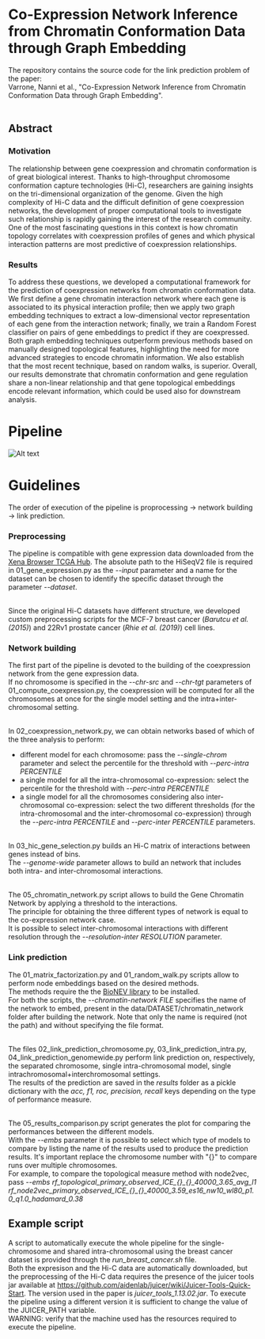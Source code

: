 # Co-Expression Network Inference from Chromatin Conformation Data through Graph Embedding

The repository contains the source code for the link prediction problem of the paper:<br>
Varrone, Nanni et al., "Co-Expression Network Inference from Chromatin Conformation Data through Graph Embedding".<br><br>

## Abstract
### Motivation
The relationship between gene coexpression and chromatin conformation is of great biological
interest. Thanks to high-throughput chromosome conformation capture technologies (Hi-C), researchers
are gaining insights on the tri-dimensional organization of the genome. Given the high complexity of Hi-C
data and the difficult definition of gene coexpression networks, the development of proper computational
tools to investigate such relationship is rapidly gaining the interest of the research community. One of the
most fascinating questions in this context is how chromatin topology correlates with coexpression profiles
of genes and which physical interaction patterns are most predictive of coexpression relationships.

### Results
To address these questions, we developed a computational framework for the prediction of
coexpression networks from chromatin conformation data. We first define a gene chromatin interaction
network where each gene is associated to its physical interaction profile; then we apply two graph
embedding techniques to extract a low-dimensional vector representation of each gene from the interaction
network; finally, we train a Random Forest classifier on pairs of gene embeddings to predict if they are
coexpressed.<br>
Both graph embedding techniques outperform previous methods based on manually designed topological
features, highlighting the need for more advanced strategies to encode chromatin information. We also
establish that the most recent technique, based on random walks, is superior. Overall, our results
demonstrate that chromatin conformation and gene regulation share a non-linear relationship and that
gene topological embeddings encode relevant information, which could be used also for downstream
analysis.

# Pipeline
![Alt text](pipeline.png)

# Guidelines
The order of execution of the pipeline is proprocessing -> network building -> link prediction.<br>

### Preprocessing
The pipeline is compatible with gene expression data downloaded from the [Xena Browser TCGA Hub](https://xenabrowser.net/datapages/?host=https%3A%2F%2Ftcga.xenahubs.net&removeHub=https%3A%2F%2Fxena.treehouse.gi.ucsc.edu%3A443).
The absolute path to the HiSeqV2 file is required in 01_gene_expression.py as the _--input_ parameter 
and a name for the dataset can be chosen to identify the specific dataset through the parameter _--dataset_.<br><br>

Since the original Hi-C datasets have different structure, we developed custom preprocessing scripts 
for the MCF-7 breast cancer (_Barutcu et al. (2015)_) and 22Rv1 prostate cancer (_Rhie et al. (2019)_) cell lines.

### Network building 
The first part of the pipeline is devoted to the building of the coexpression network from the gene expression data.<br>
If no chromosome is specified in the _--chr-src_ and _--chr-tgt_ parameters of 01_compute_coexpression.py, 
the coexpression will be computed for all the chromosomes at once for the single model setting and the 
intra+inter-chromosomal setting.<br><br>

In 02_coexpression_network.py, we can obtain networks based of which of the three analysis to perform:
+ different model for each chromosome: pass the _--single-chrom_ parameter and select the percentile for the threshold 
with _--perc-intra PERCENTILE_
+ a single model for all the intra-chromosomal co-expression: select the percentile for the threshold 
with _--perc-intra PERCENTILE_
+ a single model for all the chromosomes considering also inter-chromosomal co-expression: select the two different thresholds 
(for the intra-chromosomal and the inter-chromosomal co-expression) through the _--perc-intra PERCENTILE_ and  _--perc-inter PERCENTILE_ 
parameters.<br><br>

In 03_hic_gene_selection.py builds an Hi-C matrix of interactions between genes instead of bins.<br>
The _--genome-wide_ parameter allows to build an network that includes both intra- and inter-chromosomal interactions.<br><br>

The 05_chromatin_network.py script allows to build the Gene Chromatin Network by applying a threshold to the interactions.<br>
The principle for obtaining the three different types of network is equal to the co-expression network case.<br>
It is possible to select inter-chromosomal interactions with different resolution through the _--resolution-inter RESOLUTION_ parameter.

### Link prediction
The 01_matrix_factorization.py and 01_random_walk.py scripts allow to perform node embeddings based on the desired methods.<br>
The methods require the the [BioNEV library](https://github.com/xiangyue9607/BioNEV) to be installed.<br>
For both the scripts, the _--chromatin-network FILE_ specifies the name of the network to embed, present in the data/DATASET/chromatin_network folder after building the network.
Note that only the name is required (not the path) and without specifying the file format.<br><br>

The files 02_link_prediction_chromosome.py, 03_link_prediction_intra.py, 04_link_prediction_genomewide.py 
perform link prediction on, respectively, the separated chromosome, single intra-chromosomal model, 
single intrachromosomal+interchromosomal settings.<br>
The results of the prediction are saved in the _results_ folder as a pickle dictionary with the 
_acc, f1, roc, precision, recall_ keys depending on the type of performance measure.<br><br>

The 05_results_comparison.py script generates the plot for comparing the performances between the different models. <br>
With the _--embs_ parameter it is possible to select which type of models to compare by listing the name of the 
results used to produce the prediction results. It's important replace the chromosome number with "{}" to compare runs over multiple chromosomes.<br>
For example, to compare the topological measure method with node2vec, pass _--embs rf\_topological\_primary\_observed_ICE\_{}\_{}\_40000\_3.65\_avg\_l1 rf\_node2vec\_primary\_observed\_ICE\_{}\_{}\_40000\_3.59\_es16\_nw10\_wl80\_p1.0\_q1.0\_hadamard\_0.38_

## Example script

A script to automatically execute the whole pipeline for the single-chromosome and shared intra-chromosomal using the breast cancer dataset is provided through the *run_breast_cancer.sh* file.<br>
Both the expresison and the Hi-C data are automatically downloaded, but the preprocessing of the Hi-C data requires the presence of the juicer tools jar available at https://github.com/aidenlab/juicer/wiki/Juicer-Tools-Quick-Start. The version used in the paper is *juicer_tools_1.13.02.jar*. To execute the pipeline using a different version it is sufficient to change the value of the JUICER_PATH variable.<br>
WARNING: verify that the machine used has the resources required to execute the pipeline.
